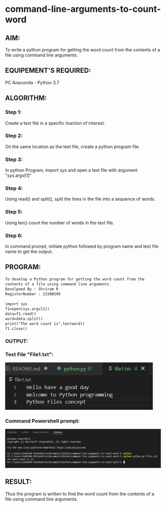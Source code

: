 # command-line-arguments-to-count-word
## AIM:
To write a python program for getting the word count from the contents of a file using command line arguments.
## EQUIPEMENT'S REQUIRED: 
PC
Anaconda - Python 3.7
## ALGORITHM: 
### Step 1:
Create a text file in a specific loaction of interest.

### Step 2:
On the same location as the text file, create a python program file.

### Step 3:
In python Program, import sys and open a text file with argument "sys.argv[1]"

### Step 4:
Using read() and split(), split the lines in the file into a sequence of words.

### Step 5:
Using len() count the number of words in the text file.

### Step 6:
In command prompt, initiate python followed by program name and text file name to get the output.

## PROGRAM:
~~~
To develop a Python program for getting the word count from the contents of a file using command line arguments.
Develpoed By : Shriram R
RegisterNumber : 21500599

import sys
f1=open(sys.argv[1])
data=f1.read()
word=data.split()
print("The word count is",len(word))
f1.close()
~~~

### OUTPUT:
### Text File "File1.txt":
![output](command2.png)

### Command Powershell prompt:
![output](command1.png)


## RESULT:
Thus the program is written to find the word count from the contents of a file using command line arguments.

